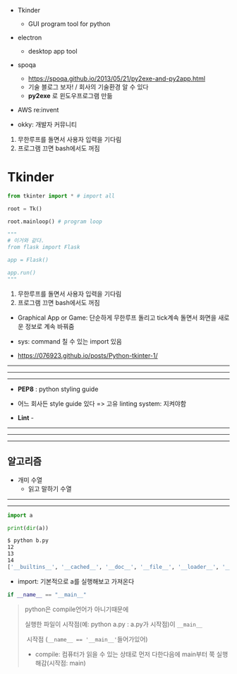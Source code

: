 * Tkinder
  * GUI program tool for python



* electron
  * desktop app tool



* spoqa
  * https://spoqa.github.io/2013/05/21/py2exe-and-py2app.html
  * 기술 블로그 보자! / 회사의 기술환경 알 수 있다
  * **py2exe** 로 윈도우프로그램 만듦



* AWS re:invent

* okky: 개발자 커뮤니티



1. 무한루프를 돌면서 사용자 입력을 기다림
2. 프로그램 끄면 bash에서도 꺼짐



# Tkinder

```python
from tkinter import * # import all

root = Tk()

root.mainloop() # program loop

"""
# 이거와 같다.
from flask import Flask

app = Flask()

app.run()
"""
```

1. 무한루프를 돌면서 사용자 입력을 기다림
2. 프로그램 끄면 bash에서도 꺼짐



* Graphical App or Game: 단순하게 무한루프 돌리고 tick계속 돌면서 화면을 새로운 정보로 계속 바꿔줌



* sys: command 칠 수 있는 import 있음



* https://076923.github.io/posts/Python-tkinter-1/



---

---

---



* **PEP8** : python styling guide

* 어느 회사든 style guide 있다 => 고유 linting system: 지켜야함
* **Lint** - 



---

---

---

## 알고리즘

* 개미 수열
  * 읽고 말하기 수열





------

----

```python
import a

print(dir(a)) 
```

```bash
$ python b.py
12
13
14
['__builtins__', '__cached__', '__doc__', '__file__', '__loader__', '__name__', '__package__', '__spec__', 'add_four', 'add_three', 'add_two']
```

* import: 기본적으로 a를 실행해보고 가져온다





```python
if __name__ == "__main__"
```

> python은 compile언어가 아니기때문에
>
> 실행한 파일이 시작점(예: python a.py : a.py가 시작점)이 `__main__` 
>
> ​	시작점 (`__name__ == '__main__'`들어가있어)
>
> * compile: 컴퓨터가 읽을 수 있는 상태로 먼저 다한다음에 main부터 쭉 실행해감(시작점: main)